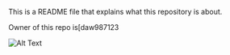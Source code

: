 This is a README file that explains what this repository is about.

Owner of this repo is[daw987123

![Alt Text](https://media.giphy.com/media/NSXTnFX8EmxedXsmwH/giphy.gif)